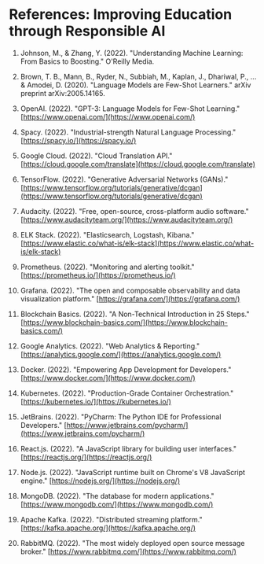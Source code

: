 # References: Improving Education through Responsible AI

1. Johnson, M., & Zhang, Y. (2022). "Understanding Machine Learning: From Basics to Boosting." O'Reilly Media.

2. Brown, T. B., Mann, B., Ryder, N., Subbiah, M., Kaplan, J., Dhariwal, P., ... & Amodei, D. (2020). "Language Models are Few-Shot Learners." arXiv preprint arXiv:2005.14165.

3. OpenAI. (2022). "GPT-3: Language Models for Few-Shot Learning." [https://www.openai.com/](https://www.openai.com/)

4. Spacy. (2022). "Industrial-strength Natural Language Processing." [https://spacy.io/](https://spacy.io/)

5. Google Cloud. (2022). "Cloud Translation API." [https://cloud.google.com/translate](https://cloud.google.com/translate)

6. TensorFlow. (2022). "Generative Adversarial Networks (GANs)." [https://www.tensorflow.org/tutorials/generative/dcgan](https://www.tensorflow.org/tutorials/generative/dcgan)

7. Audacity. (2022). "Free, open-source, cross-platform audio software." [https://www.audacityteam.org/](https://www.audacityteam.org/)

8. ELK Stack. (2022). "Elasticsearch, Logstash, Kibana." [https://www.elastic.co/what-is/elk-stack](https://www.elastic.co/what-is/elk-stack)

9. Prometheus. (2022). "Monitoring and alerting toolkit." [https://prometheus.io/](https://prometheus.io/)

10. Grafana. (2022). "The open and composable observability and data visualization platform." [https://grafana.com/](https://grafana.com/)

11. Blockchain Basics. (2022). "A Non-Technical Introduction in 25 Steps." [https://www.blockchain-basics.com/](https://www.blockchain-basics.com/)

12. Google Analytics. (2022). "Web Analytics & Reporting." [https://analytics.google.com/](https://analytics.google.com/)

13. Docker. (2022). "Empowering App Development for Developers." [https://www.docker.com/](https://www.docker.com/)

14. Kubernetes. (2022). "Production-Grade Container Orchestration." [https://kubernetes.io/](https://kubernetes.io/)

15. JetBrains. (2022). "PyCharm: The Python IDE for Professional Developers." [https://www.jetbrains.com/pycharm/](https://www.jetbrains.com/pycharm/)

16. React.js. (2022). "A JavaScript library for building user interfaces." [https://reactjs.org/](https://reactjs.org/)

17. Node.js. (2022). "JavaScript runtime built on Chrome's V8 JavaScript engine." [https://nodejs.org/](https://nodejs.org/)

18. MongoDB. (2022). "The database for modern applications." [https://www.mongodb.com/](https://www.mongodb.com/)

19. Apache Kafka. (2022). "Distributed streaming platform." [https://kafka.apache.org/](https://kafka.apache.org/)

20. RabbitMQ. (2022). "The most widely deployed open source message broker." [https://www.rabbitmq.com/](https://www.rabbitmq.com/)

